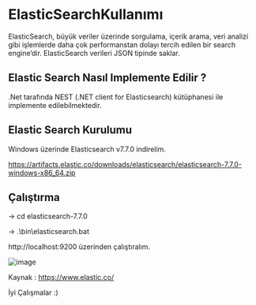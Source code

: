 # ElasticSearchKullanımı

ElasticSearch, büyük veriler üzerinde sorgulama, içerik arama, veri analizi gibi işlemlerde daha çok performanstan dolayı tercih edilen bir search engine’dir. ElasticSearch verileri JSON tipinde saklar.

## Elastic Search Nasıl Implemente Edilir ?

.Net tarafında NEST (.NET client for Elasticsearch) kütüphanesi ile implemente edilebilmektedir.

## Elastic Search Kurulumu

Windows üzerinde Elasticsearch v7.7.0 indirelim.

https://artifacts.elastic.co/downloads/elasticsearch/elasticsearch-7.7.0-windows-x86_64.zip
## Çalıştırma

-> cd elasticsearch-7.7.0

-> .\bin\elasticsearch.bat

http://localhost:9200 üzerinden çalıştıralım.

![image](https://github.com/ramazankucukkoc/ElasticSearchKullanimi/assets/79471806/6b4dbfef-bc8e-42d0-be1a-ad05a1acd9fc)

Kaynak : https://www.elastic.co/

İyi Çalışmalar :)
